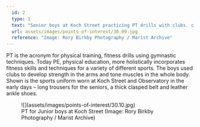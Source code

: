 ```yaml
---
  id: 2
  type: 1
  text: "Senior boys at Koch Street practicing PT drills with clubs. c.1890-1910."
  url: assets/images/points-of-interest/30.09.jpg
  reference: "Image: Rory Birkby Photography / Marist Archive"
---
```

PT is the acronym for physical training, fitness drills using gymnastic techniques.  Today PE, physical education, more holistically incorporates fitness skills and techniques for a variety of different sports. The boys used clubs to develop strength in the arms and tone muscles in the whole body. Shown is the sports uniform worn at Koch Street and Observatory in the early days – long trousers for the seniors, a thick clasped belt and leather ankle shoes. 

<figure>![](assets/images/points-of-interest/30.10.jpg)

<figcaption>PT for Junior boys at Koch Street (Image: Rory Birkby Photography / Marist Archive)</figcaption>

</figure>
        